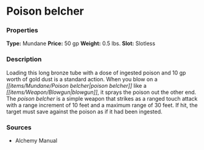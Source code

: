 ﻿---
Title: "Poison belcher"
Type: "Mundane"
Price: "50 gp"
Weight: "0.5 lbs."
Slot: "Slotless"
Description: |
  "Loading this long bronze tube with a dose of ingested poison and 10 gp worth of gold dust is a standard action. When you blow on a poison belcher like a blowgun, it sprays the poison out the other end. The poison belcher is a simple weapon that strikes as a ranged touch attack with a range increment of 10 feet and a maximum range of 30 feet. If hit, the target must save against the poison as if it had been ingested."
Sources: "['Alchemy Manual']"
---

# Poison belcher

### Properties

**Type:** Mundane **Price:** 50 gp **Weight:** 0.5 lbs. **Slot:** Slotless

### Description

Loading this long bronze tube with a dose of ingested poison and 10 gp worth of gold dust is a standard action. When you blow on a _[[items/Mundane/Poison belcher|poison belcher]]_ like a _[[items/Weapon/Blowgun|blowgun]]_, it sprays the poison out the other end. The _poison belcher_ is a simple weapon that strikes as a ranged touch attack with a range increment of 10 feet and a maximum range of 30 feet. If hit, the target must save against the poison as if it had been ingested.

### Sources

* Alchemy Manual